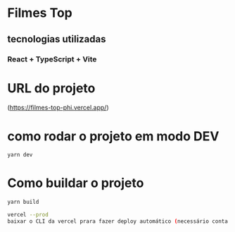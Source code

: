 # Filmes Top

## tecnologias utilizadas
### React + TypeScript + Vite

# URL do projeto
(https://filmes-top-phi.vercel.app/)

# como rodar o projeto em modo DEV
```sh
yarn dev
```

# Como buildar o projeto 
```sh
yarn build
```
```sh
vercel --prod
baixar o CLI da vercel prara fazer deploy automático (necessário conta na vercel)
```


